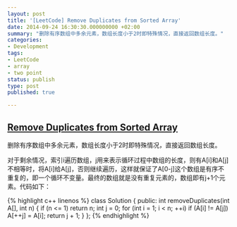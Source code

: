 ```yaml
---
layout: post
title: '[LeetCode] Remove Duplicates from Sorted Array'
date: 2014-09-24 16:30:30.000000000 +02:00
summary: "删除有序数组中多余元素，数组长度小于2时即特殊情况，直接返回数组长度。"
categories:
- Development
tags:
- LeetCode
- array
- two point
status: publish
type: post
published: true

---
```


## [Remove Duplicates from Sorted Array](https://oj.leetcode.com/problems/remove-duplicates-from-sorted-array/)

删除有序数组中多余元素，数组长度小于2时即特殊情况，直接返回数组长度。

对于剩余情况，索引i遍历数组，j用来表示循环过程中数组的长度，则有A[i]和A[j]不相等时，将A[i]给A[j]，否则继续遍历，这样就保证了A[0-j]这个数组是有序不重复的，即一个循环不变量。最终的数组就是没有重复元素的，数组即有j+1个元素。代码如下：


{% highlight c++ linenos %}
class Solution {
public:
    int removeDuplicates(int A[], int n) {
        if (n <= 1) return n;
        int j = 0;
        for (int i = 1; i < n; ++i)
            if (A[i] != A[j])
                A[++j] = A[i];
        return j + 1;
    }
};
{% endhighlight %}
